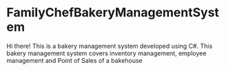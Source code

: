 # FamilyChefBakeryManagementSystem
Hi there! This is a bakery management system developed using C#.
This bakery management system covers inventory management, employee management and Point of Sales of a bakehouse

